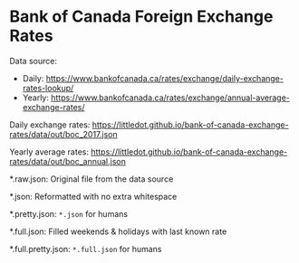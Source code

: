 # Bank of Canada Foreign Exchange Rates

Data source: 
- Daily: https://www.bankofcanada.ca/rates/exchange/daily-exchange-rates-lookup/
- Yearly: https://www.bankofcanada.ca/rates/exchange/annual-average-exchange-rates/

Daily exchange rates: https://littledot.github.io/bank-of-canada-exchange-rates/data/out/boc_2017.json

Yearly average rates: https://littledot.github.io/bank-of-canada-exchange-rates/data/out/boc_annual.json

*.raw.json: Original file from the data source

*.json: Reformatted with no extra whitespace

*.pretty.json: `*.json` for humans

*.full.json: Filled weekends & holidays with last known rate

*.full.pretty.json: `*.full.json` for humans
